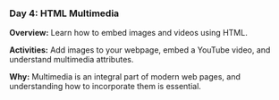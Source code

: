 ### Day 4: HTML Multimedia
**Overview:** Learn how to embed images and videos using HTML.

**Activities:** Add images to your webpage, embed a YouTube video, and understand multimedia attributes.

**Why:** Multimedia is an integral part of modern web pages, and understanding how to incorporate them is essential.
